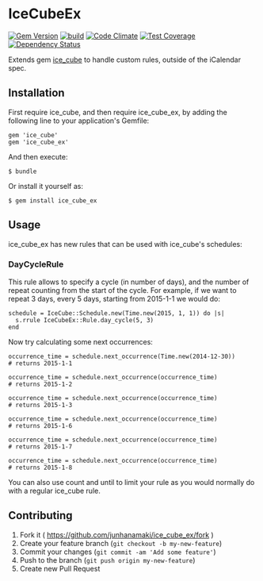 # IceCubeEx

[![Gem Version](https://badge.fury.io/rb/ice_cube_ex.svg)](http://badge.fury.io/rb/ice_cube_ex)
[![build](https://travis-ci.org/junhanamaki/ice_cube_ex.svg?branch=master)](https://travis-ci.org/junhanamaki/ice_cube_ex)
[![Code Climate](https://codeclimate.com/github/junhanamaki/ice_cube_ex.png)](https://codeclimate.com/github/junhanamaki/ice_cube_ex)
[![Test Coverage](https://codeclimate.com/github/junhanamaki/ice_cube_ex/coverage.png)](https://codeclimate.com/github/junhanamaki/ice_cube_ex)
[![Dependency Status](https://gemnasium.com/junhanamaki/ice_cube_ex.svg)](https://gemnasium.com/junhanamaki/ice_cube_ex)

Extends gem [ice_cube](https://github.com/seejohnrun/ice_cube) to handle
custom rules, outside of the iCalendar spec.

## Installation

First require ice_cube, and then require ice_cube_ex, by adding the following
line to your application's Gemfile:

    gem 'ice_cube'
    gem 'ice_cube_ex'

And then execute:

    $ bundle

Or install it yourself as:

    $ gem install ice_cube_ex

## Usage

ice_cube_ex has new rules that can be used with ice_cube's schedules:

### DayCycleRule

This rule allows to specify a cycle (in number of days), and the number of
repeat counting from the start of the cycle. For example, if we want to repeat
3 days, every 5 days, starting from 2015-1-1 we would do:

    schedule = IceCube::Schedule.new(Time.new(2015, 1, 1)) do |s|
      s.rrule IceCubeEx::Rule.day_cycle(5, 3)
    end

Now try calculating some next occurrences:

    occurrence_time = schedule.next_occurrence(Time.new(2014-12-30))
    # returns 2015-1-1

    occurrence_time = schedule.next_occurrence(occurrence_time)
    # returns 2015-1-2

    occurrence_time = schedule.next_occurrence(occurrence_time)
    # returns 2015-1-3

    occurrence_time = schedule.next_occurrence(occurrence_time)
    # returns 2015-1-6

    occurrence_time = schedule.next_occurrence(occurrence_time)
    # returns 2015-1-7

    occurrence_time = schedule.next_occurrence(occurrence_time)
    # returns 2015-1-8

You can also use count and until to limit your rule as you would normally do
with a regular ice_cube rule.

## Contributing

1. Fork it ( https://github.com/junhanamaki/ice_cube_ex/fork )
2. Create your feature branch (`git checkout -b my-new-feature`)
3. Commit your changes (`git commit -am 'Add some feature'`)
4. Push to the branch (`git push origin my-new-feature`)
5. Create new Pull Request
